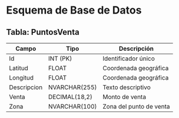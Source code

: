 # Esquema de Base de Datos

## Tabla: PuntosVenta

| Campo       | Tipo            | Descripción            |
|-------------|------------------|------------------------|
| Id          | INT (PK)         | Identificador único    |
| Latitud     | FLOAT            | Coordenada geográfica  |
| Longitud    | FLOAT            | Coordenada geográfica  |
| Descripcion | NVARCHAR(255)    | Texto descriptivo      |
| Venta       | DECIMAL(18,2)    | Monto de venta         |
| Zona        | NVARCHAR(100)    | Zona del punto de venta|